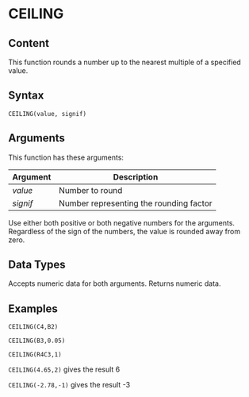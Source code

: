 # CEILING

## Content

This function rounds a number up to the nearest multiple of a specified value.

## Syntax

`CEILING(value, signif)`

## Arguments

This function has these arguments:

| Argument | Description |
| -------- | ----------- |
| *value* | Number to round |
| *signif* | Number representing the rounding factor |

Use either both positive or both negative numbers for the arguments. Regardless of the sign of the numbers, the value is rounded away from zero.

## Data Types

Accepts numeric data for both arguments. Returns numeric data.

## Examples

`CEILING(C4,B2)`

`CEILING(B3,0.05)`

`CEILING(R4C3,1)`

`CEILING(4.65,2)` gives the result 6

`CEILING(-2.78,-1)` gives the result -3